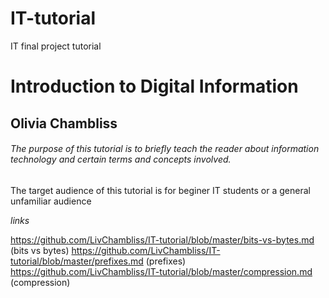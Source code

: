 # IT-tutorial
IT final project tutorial 

# Introduction to Digital Information 
## Olivia Chambliss
###### The purpose of this tutorial is to briefly teach the reader about information technology and certain terms and concepts involved.
The target audience of this tutorial is for beginer IT students or a general unfamiliar audience 

*links*

https://github.com/LivChambliss/IT-tutorial/blob/master/bits-vs-bytes.md (bits vs bytes)
https://github.com/LivChambliss/IT-tutorial/blob/master/prefixes.md (prefixes)
https://github.com/LivChambliss/IT-tutorial/blob/master/compression.md (compression)
